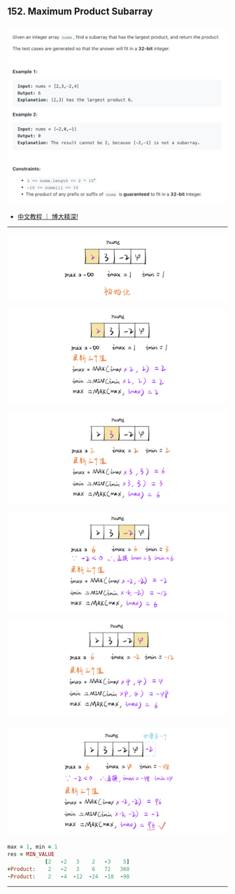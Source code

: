 ## 152. Maximum Product Subarray
![](img/2023-02-05-23-29-45.png)
---
- [中文教程 ｜ 博大精深!](https://leetcode.cn/problems/maximum-product-subarray/solution/hua-jie-suan-fa-152-cheng-ji-zui-da-zi-xu-lie-by-g/)
---
![](img/2023-02-05-23-30-49.png)

![](img/2023-02-05-23-31-41.png)

![](img/2023-02-05-23-31-07.png)

![](img/2023-02-05-23-31-58.png)

![](img/2023-02-05-23-32-12.png)

![](img/2023-02-05-23-32-33.png)
---

```ruby
max = 1, min = 1
res = MIN_VALUE
            [2   -2   3    2   -3    5]
+Product:    2   -2   3    6   72   360
-Product:    2   -4  -12  -24  -18  -90 
```
---


